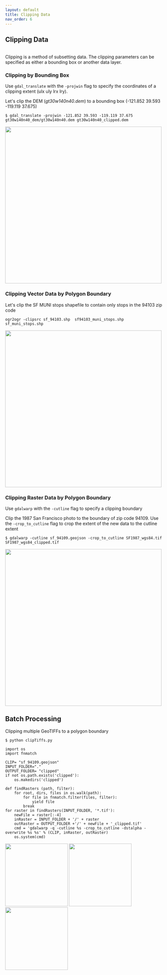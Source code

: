 ```yaml
---
layout: default
title: Clipping Data
nav_order: 6
---
```


## Clipping Data
<br/>
Clipping is a method of subsetting data. The clipping parameters can be specified as either a bounding box or another data layer.

### Clipping by Bounding Box


Use `gdal_translate` with the `-projwin` flag to specify the coordinates of a clipping extent (ulx uly lrx lry). 

Let's clip the DEM (_gt30w140n40.dem_) to a bounding box (-121.852 39.593 -119.119 37.675)
```
$ gdal_translate -projwin -121.852 39.593 -119.119 37.675 gt30w140n40_dem/gt30w140n40.dem gt30w140n40_clipped.dem
```
<img src="https://raw.githubusercontent.com/kimdurante/intro-to-gdal/master/images/dem_clip.png" width="500">

### Clipping Vector Data by Polygon Boundary 

Let's clip the SF MUNI stops shapefile to contain only stops in the 94103 zip code

```
ogr2ogr -clipsrc sf_94103.shp  sf94103_muni_stops.shp sf_muni_stops.shp
```

<img src="https://raw.githubusercontent.com/kimdurante/intro-to-gdal/master/images/94103_stops.png" width="500">

### Clipping Raster Data by Polygon Boundary

Use `gdalwarp` with the `-cutline` flag to specify a clipping boundary

Clip the 1987 San Francisco photo to the boundary of zip code 94109. Use the `-crop_to_cutline` flag to crop the extent of the new data to the cutline extent

```
$ gdalwarp -cutline sf_94109.geojson -crop_to_cutline SF1987_wgs84.tif SF1987_wgs84_clipped.tif
```
<img src="https://raw.githubusercontent.com/kimdurante/intro-to-gdal/master/images/clip_1987.png" width="500">

## Batch Processing

Clipping multiple GeoTIFFs to a polygon boundary

```
$ python clipTiffs.py
```

```
import os
import fnmatch

CLIP= "sf_94109.geojson"
INPUT_FOLDER="."
OUTPUT_FOLDER= "clipped"
if not os.path.exists('clipped'):
    os.makedirs('clipped')

def findRasters (path, filter):
    for root, dirs, files in os.walk(path):
        for file in fnmatch.filter(files, filter):
            yield file
        break
for raster in findRasters(INPUT_FOLDER, '*.tif'):
    newFile = raster[:-4]
    inRaster = INPUT_FOLDER + '/' + raster
    outRaster = OUTPUT_FOLDER +'/' + newFile + '_clipped.tif'
    cmd = 'gdalwarp -q -cutline %s -crop_to_cutline -dstalpha -overwrite %s %s' % (CLIP, inRaster, outRaster)
    os.system(cmd)
   ```
<p float="left">
  <img src="https://raw.githubusercontent.com/kimdurante/intro-to-gdal/master/images/clip_1915.png" width="200" height="200" />
  <img src="https://raw.githubusercontent.com/kimdurante/intro-to-gdal/master/images/clip_1938.png" width="200" height="200"/>
  <img src="https://raw.githubusercontent.com/kimdurante/intro-to-gdal/master/images/clip_1987.png" width="200" height="200"/>
</p>

